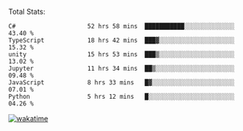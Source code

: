 Total Stats:
<!--START_SECTION:waka-->

```text
C#                    52 hrs 58 mins  ███████████░░░░░░░░░░░░░░   43.40 %
TypeScript            18 hrs 42 mins  ███▓░░░░░░░░░░░░░░░░░░░░░   15.32 %
unity                 15 hrs 53 mins  ███▒░░░░░░░░░░░░░░░░░░░░░   13.02 %
Jupyter               11 hrs 34 mins  ██▒░░░░░░░░░░░░░░░░░░░░░░   09.48 %
JavaScript            8 hrs 33 mins   █▓░░░░░░░░░░░░░░░░░░░░░░░   07.01 %
Python                5 hrs 12 mins   █░░░░░░░░░░░░░░░░░░░░░░░░   04.26 %
```

<!--END_SECTION:waka-->

[![wakatime](https://wakatime.com/badge/user/d6a1e036-2153-43d6-9604-0dce67457b7f.svg)](https://wakatime.com/@d6a1e036-2153-43d6-9604-0dce67457b7f)
